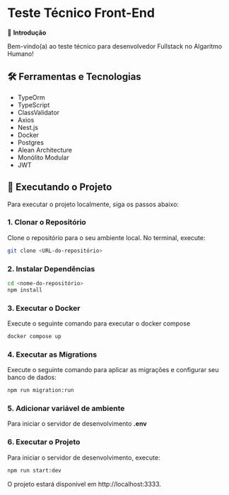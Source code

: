 # Teste Técnico Front-End

👋 **Introdução**

Bem-vindo(a) ao teste técnico para desenvolvedor Fullstack no Algaritmo Humano!

## 🛠️ Ferramentas e Tecnologias

- TypeOrm
- TypeScript
- ClassValidator
- Axios
- Nest.js
- Docker
- Postgres
- Alean Architecture
- Monólito Modular
- JWT

## 🚀 Executando o Projeto

Para executar o projeto localmente, siga os passos abaixo:

### 1. Clonar o Repositório

Clone o repositório para o seu ambiente local. No terminal, execute:

```bash
git clone <URL-do-repositório>
```

### 2. Instalar Dependências

```bash
cd <nome-do-repositório>
npm install
```

### 3. Executar o Docker
Execute o seguinte comando para executar o docker compose

```bash
docker compose up
```

### 4. Executar as Migrations
Execute o seguinte comando para aplicar as migrações e configurar seu banco de dados:

```bash
npm run migration:run
```

### 5. Adicionar variável de ambiente
Para iniciar o servidor de desenvolvimento **.env**


### 6. Executar o Projeto
Para iniciar o servidor de desenvolvimento, execute:

```bash
npm run start:dev
```

O projeto estará disponível em http://localhost:3333.
